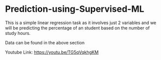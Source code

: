 # Prediction-using-Supervised-ML

This is a simple linear regression task as it involves just 2 variables and we will be predicting the percentage of an student based on the number of study hours.

Data can be found in the above section

Youtube  Link: https://youtu.be/TG5qVqkhgKM
